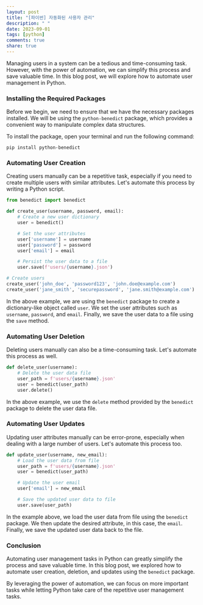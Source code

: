 ```yaml
---
layout: post
title: "[파이썬] 자동화된 사용자 관리"
description: " "
date: 2023-09-01
tags: [python]
comments: true
share: true
---
```


Managing users in a system can be a tedious and time-consuming task. However, with the power of automation, we can simplify this process and save valuable time. In this blog post, we will explore how to automate user management in Python.

### Installing the Required Packages

Before we begin, we need to ensure that we have the necessary packages installed. We will be using the `python-benedict` package, which provides a convenient way to manipulate complex data structures.

To install the package, open your terminal and run the following command:

```
pip install python-benedict
```

### Automating User Creation

Creating users manually can be a repetitive task, especially if you need to create multiple users with similar attributes. Let's automate this process by writing a Python script.

```python
from benedict import benedict

def create_user(username, password, email):
    # Create a new user dictionary
    user = benedict()

    # Set the user attributes
    user['username'] = username
    user['password'] = password
    user['email'] = email

    # Persist the user data to a file
    user.save(f'users/{username}.json')

# Create users
create_user('john_doe', 'password123', 'john.doe@example.com')
create_user('jane_smith', 'securepassword', 'jane.smith@example.com')
```

In the above example, we are using the `benedict` package to create a dictionary-like object called `user`. We set the user attributes such as `username`, `password`, and `email`. Finally, we save the user data to a file using the `save` method.

### Automating User Deletion

Deleting users manually can also be a time-consuming task. Let's automate this process as well.

```python
def delete_user(username):
    # Delete the user data file
    user_path = f'users/{username}.json'
    user = benedict(user_path)
    user.delete()
```

In the above example, we use the `delete` method provided by the `benedict` package to delete the user data file.

### Automating User Updates

Updating user attributes manually can be error-prone, especially when dealing with a large number of users. Let's automate this process too.

```python
def update_user(username, new_email):
    # Load the user data from file
    user_path = f'users/{username}.json'
    user = benedict(user_path)

    # Update the user email
    user['email'] = new_email

    # Save the updated user data to file
    user.save(user_path)
```

In the example above, we load the user data from file using the `benedict` package. We then update the desired attribute, in this case, the `email`. Finally, we save the updated user data back to the file.

### Conclusion

Automating user management tasks in Python can greatly simplify the process and save valuable time. In this blog post, we explored how to automate user creation, deletion, and updates using the `benedict` package.

By leveraging the power of automation, we can focus on more important tasks while letting Python take care of the repetitive user management tasks.